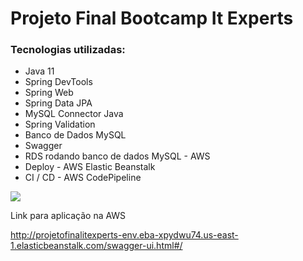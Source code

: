 # Projeto Final Bootcamp It Experts

<h3>Tecnologias utilizadas:</h3>

- Java 11
- Spring DevTools
- Spring Web
- Spring Data JPA
- MySQL Connector Java
- Spring Validation
- Banco de Dados MySQL
- Swagger
- RDS rodando banco de dados MySQL - AWS
- Deploy - AWS Elastic Beanstalk
- CI / CD - AWS CodePipeline





<img src="C:\Users\user\Documents\workspace-spring-tool-suite-4-4.13.0.RELEASE\bootcamp-it-experts\Diagrama MySQL.png">

Link para aplicação na AWS

http://projetofinalitexperts-env.eba-xpydwu74.us-east-1.elasticbeanstalk.com/swagger-ui.html#/
